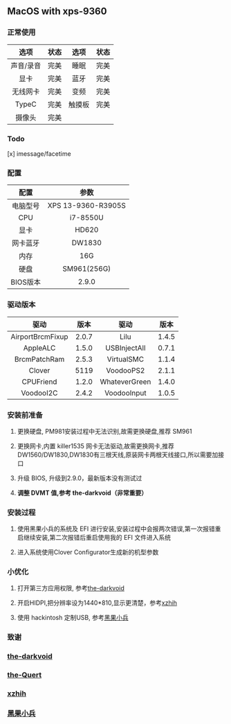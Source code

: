 ## MacOS with xps-9360

### 正常使用
 
| 选项 | 状态 | 选项 | 状态 
| :---: | :---: | :---:| :---: |
声音/录音| 完美 |睡眠| 完美 |
显卡| 完美 |蓝牙| 完美 |
无线网卡| 完美 |变频| 完美 |
TypeC| 完美 |触摸板| 完美 |
摄像头| 完美 |

### Todo

[x] imessage/facetime 

### 配置
|配置|参数
|:---:|:---:|
电脑型号 | XPS 13-9360-R3905S
CPU | i7-8550U
显卡 | HD620
网卡蓝牙 | DW1830
内存 | 16G
硬盘 | SM961(256G)
BIOS版本 | 2.9.0

### 驱动版本

驱动|版本|驱动|版本
:---:|:---:|:---:|:---:
AirportBrcmFixup|2.0.7|Lilu|1.4.5
AppleALC|1.5.0|USBInjectAll|0.7.1
BrcmPatchRam|2.5.3|VirtualSMC|1.1.4
Clover|5119|VoodooPS2|2.1.1
CPUFriend|1.2.0|WhateverGreen|1.4.0
VoodooI2C|2.4.2|VoodooInput|1.0.5

### 安装前准备

1. 更换硬盘, PM981安装过程中无法识别,故需更换硬盘,推荐 SM961

2. 更换网卡,内置 killer1535 网卡无法驱动,故需更换网卡,推荐 DW1560/DW1830,DW1830有三根天线,原装网卡两根天线接口,所以需要加接口

3. 升级 BIOS, 升级到2.9.0，最新版本没有测试过

4. **调整 DVMT 值,参考 the-darkvoid（非常重要）**

### 安装过程

1. 使用黑果小兵的系统及 EFI 进行安装,安装过程中会报两次错误,第一次报错重启继续安装,第二次报错后重启使用我的 EFI 文件进入系统

2.  进入系统使用Clover Configurator生成新的机型参数

### 小优化

1. 打开第三方应用权限, 参考[the-darkvoid](https://github.com/the-darkvoid/XPS9360-macOS)

2. 开启HIDPI,把分辨率设为1440*810,显示更清楚，参考[xzhih](https://github.com/the-Quert/XPS-9360-macOS)

3.  使用 hackintosh 定制USB, 参考[黑果小兵](https://blog.daliansky.net/Intel-FB-Patcher-USB-Custom-Video.html)

### 致谢

### [the-darkvoid](https://github.com/the-darkvoid/XPS9360-macOS)

### [the-Quert](https://github.com/the-Quert/XPS-9360-macOS)

### [xzhih](https://github.com/xzhih/one-key-hidpi)

### [黑果小兵](https://blog.daliansky.net/about/)
